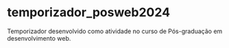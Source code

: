 # temporizador_posweb2024
Temporizador desenvolvido como atividade no curso de Pós-graduação em desenvolvimento web.
